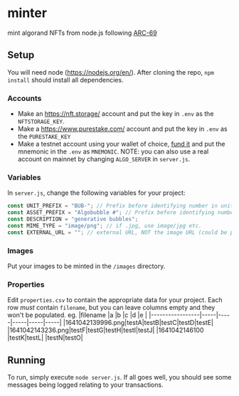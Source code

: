 # minter
mint algorand NFTs from node.js following [ARC-69](https://github.com/algokittens/arc69)

## Setup

You will need node (https://nodejs.org/en/). After cloning the repo, `npm install` should install all dependencies.

### Accounts

 - Make an https://nft.storage/ account and put the key in `.env` as the `NFTSTORAGE_KEY`.
 - Make a https://www.purestake.com/ account and put the key in `.env` as the `PURESTAKE_KEY`
 - Make a testnet account using your wallet of choice, [fund it](https://bank.testnet.algorand.network/)  and put the mnemonic in the `.env` as `MNEMONIC`. NOTE: you can also use a real account on mainnet by changing `ALGO_SERVER` in `server.js`.

### Variables

In `server.js`, change the following variables for your project:

```js
const UNIT_PREFIX = "BUB-"; // Prefix before identifying number in unit name. eg. "BUB-1", "BUB-2",...
const ASSET_PREFIX = "Algobubble #"; // Prefix before identifying number in asset name
const DESCRIPTION = "generative bubbles";
const MIME_TYPE = "image/png"; // if .jpg, use image/jpg etc.
const EXTERNAL_URL = ""; // external URL, NOT the image URL (could be project URL, etc)
```

### Images

Put your images to be minted in the `/images` directory.

### Properties

Edit `properties.csv` to contain the appropriate data for your project. Each row *must* contain `filename`, but you can leave columns empty and they won't be populated. eg.
|filename         |a    |b    |c    |d    |e    |
|-----------------|-----|-----|-----|-----|-----|
|1641042139996.png|testA|testB|testC|testD|testE|
|1641042143236.png|testF|testG|testH|testI|testJ|
|1641042146100    |testK|testL|     |testN|testO|

## Running

To run, simply execute `node server.js`. If all goes well, you should see some messages being logged relating to your transactions.
